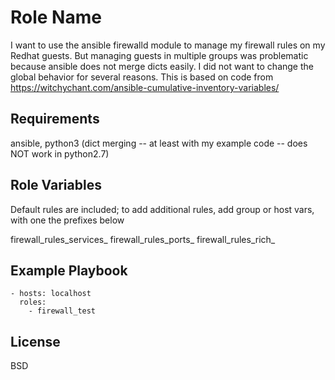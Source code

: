 Role Name
=========

I want to use the ansible firewalld module to manage my firewall rules on my Redhat guests.  But managing guests in multiple groups was problematic because ansible does not merge dicts easily.  I did not want to change the global behavior for several reasons.  This is based on code from https://witchychant.com/ansible-cumulative-inventory-variables/

Requirements
------------

ansible, python3 (dict merging -- at least with my example code --  does NOT work in python2.7)

Role Variables
--------------

Default rules are included; to add additional rules, add group or host vars, with one the prefixes below

firewall_rules_services_
firewall_rules_ports_
firewall_rules_rich_


Example Playbook
----------------


    - hosts: localhost
      roles:
        - firewall_test

License
-------

BSD

